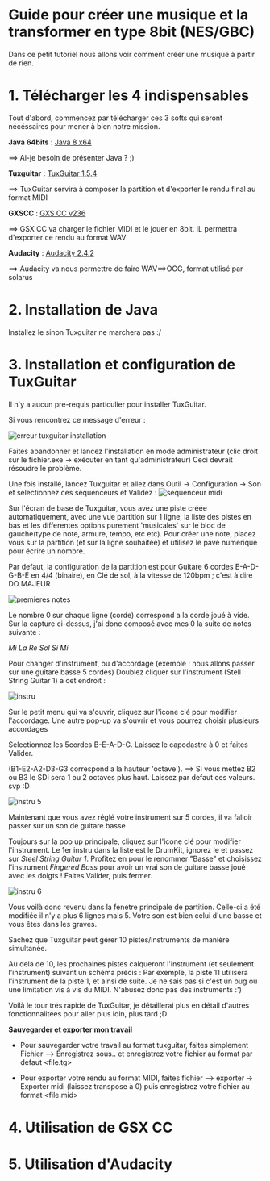 # Guide pour créer une musique et la transformer en type 8bit (NES/GBC)

Dans ce petit tutoriel nous allons voir comment créer une musique à partir de rien.

# 1. Télécharger les 4 indispensables

Tout d'abord, commencez par télécharger ces 3 softs qui seront nécéssaires pour mener à bien notre mission.

**Java 64bits** : [Java 8 x64](https://alonsobertrand.fr/pub/java/jre-8u271-windows-x64.exe)

==> Ai-je besoin de présenter Java ? ;)

**Tuxguitar** : [TuxGuitar 1.5.4](https://alonsobertrand.fr/pub/tuxguitar-1.5.4-windows-x86-installer.exe)

==> TuxGuitar servira à composer la partition et d'exporter le rendu final au format MIDI


**GXSCC** : [GXS CC v236](https://alonsobertrand.fr/pub/gxscc.zip)

==> GSX CC va charger le fichier MIDI et le jouer en 8bit. IL permettra d'exporter ce rendu au format WAV

**Audacity** : [Audacity 2.4.2](https://alonsobertrand.fr/pub/audacity-win-2.4.2.exe)

==> Audacity va nous permettre de faire WAV==>OGG, format utilisé par solarus

# 2. Installation de Java

Installez le sinon Tuxguitar ne marchera pas :/

# 3. Installation et configuration de TuxGuitar

Il n'y a aucun pre-requis particulier pour installer TuxGuitar.

Si vous rencontrez ce message d'erreur : 

![erreur tuxguitar installation](https://alonsobertrand.fr/ZeldaFallen/tux1.png)

Faites abandonner et lancez l'installation en mode administrateur (clic droit sur le fichier.exe -> exécuter en tant qu'administrateur)
Ceci devrait résoudre le problème.

Une fois installé, lancez Tuxguitar et allez dans Outil -> Configuration -> Son et selectionnez ces séquenceurs et Validez : 
![sequenceur midi](https://alonsobertrand.fr/ZeldaFallen/tux2.png)

Sur l'écran de base de Tuxguitar, vous avez une piste créée automatiquement, avec une vue partition sur 1 ligne, la liste des pistes en bas et les differentes options purement 'musicales' sur le bloc de gauche(type de note, armure, tempo, etc etc).
Pour créer une note, placez vous sur la partition (et sur la ligne souhaitée) et utilisez le pavé numerique pour écrire un nombre.

Par defaut, la configuration de la partition est pour Guitare 6 cordes E-A-D-G-B-E en 4/4 (binaire), en Clé de sol, à la vitesse de 120bpm ; c'est à dire DO MAJEUR

![premieres notes](https://alonsobertrand.fr/ZeldaFallen/tux3.png)

Le nombre 0 sur chaque ligne (corde) correspond a la corde joué à vide.
Sur la capture ci-dessus, j'ai donc composé avec mes 0 la suite de notes suivante : 

*Mi La Re Sol Si Mi*

Pour changer d'instrument, ou d'accordage (exemple : nous allons passer sur une guitare basse 5 cordes)
Doublez cliquer sur l'instrument (Stell String Guitar 1) a cet endroit : 

![instru](https://alonsobertrand.fr/ZeldaFallen/tux4.png)

Sur le petit menu qui va s'ouvrir, cliquez sur l'icone clé pour modifier l'accordage. Une autre pop-up va s'ouvrir et vous pourrez choisir plusieurs accordages

Selectionnez les 5cordes  B-E-A-D-G. Laissez le capodastre à 0 et faites Valider.

(B1-E2-A2-D3-G3 correspond a la hauteur 'octave'). 
 ==> Si vous mettez B2 ou B3 le SDi sera 1 ou 2 octaves plus haut. Laissez par defaut ces valeurs. svp :D

![instru 5](https://alonsobertrand.fr/ZeldaFallen/tux5.png)

Maintenant que vous avez réglé votre instrument sur 5 cordes, il va falloir passer sur un son de guitare basse

Toujours sur la pop up principale, cliquez sur l'icone clé pour modifier l'instrument.
Le 1er instru dans la liste est le DrumKit, ignorez le et passez sur *Steel String Guitar 1*.
Profitez en pour le renommer "Basse" et choisissez l'instrument *Fingered Bass* pour avoir un vrai son de guitare basse joué avec les doigts !
Faites Valider, puis fermer.

![instru 6](https://alonsobertrand.fr/ZeldaFallen/tux6.png)

Vous voilà donc revenu dans la fenetre principale de partition. Celle-ci a été modifiée il n'y a plus 6 lignes mais 5. Votre son est bien celui d'une basse et vous êtes dans les graves.

Sachez que Tuxguitar peut gérer 10 pistes/instruments de manière simultanée.

Au dela de 10, les prochaines pistes calqueront l'instrument (et seulement l'instrument) suivant un schéma précis : 
Par exemple, la piste 11 utilisera l'instrument de la piste 1, et ainsi de suite. Je ne sais pas si c'est un bug ou une limitation vis à vis du MIDI. N'abusez donc pas des instruments :')

Voilà le tour très rapide de TuxGuitar, je détaillerai plus en détail d'autres fonctionnalitées pour aller plus loin, plus tard ;D

**Sauvegarder et exporter mon travail**

- Pour sauvegarder votre travail au format tuxguitar, faites simplement Fichier --> Enregistrez sous.. et enregistrez votre fichier au format par defaut <file.tg>

- Pour exporter votre rendu au format MIDI, faites fichier --> exporter -> Exporter midi (laissez transpose à 0) puis enregistrez votre fichier au format <file.mid>


# 4. Utilisation de GSX CC

# 5. Utilisation d'Audacity